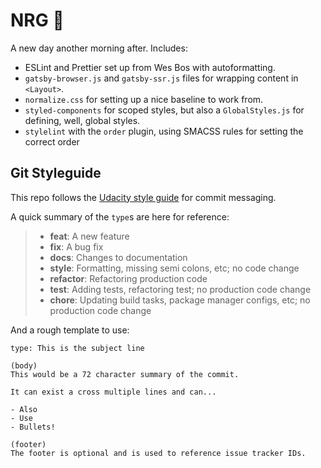 # NRG 🎒

A new day another morning after. Includes:

- ESLint and Prettier set up from Wes Bos with autoformatting.
- `gatsby-browser.js` and `gatsby-ssr.js` files for wrapping content in `<Layout>`.
- `normalize.css` for setting up a nice baseline to work from.
- `styled-components` for scoped styles, but also a `GlobalStyles.js` for defining, well, global styles.
- `stylelint` with the `order` plugin, using SMACSS rules for setting the correct order

## Git Styleguide

This repo follows the [Udacity style guide](http://udacity.github.io/git-styleguide/) for commit messaging.

A quick summary of the `type`s are here for reference:

> - **feat**: A new feature
> - **fix**: A bug fix
> - **docs**: Changes to documentation
> - **style**: Formatting, missing semi colons, etc; no code change
> - **refactor**: Refactoring production code
> - **test**: Adding tests, refactoring test; no production code change
> - **chore**: Updating build tasks, package manager configs, etc; no production code change

And a rough template to use:

```
type: This is the subject line

(body)
This would be a 72 character summary of the commit.

It can exist a cross multiple lines and can...

- Also
- Use
- Bullets!

(footer)
The footer is optional and is used to reference issue tracker IDs.
```
